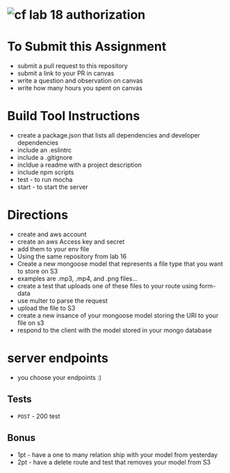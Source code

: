 ![cf](https://i.imgur.com/7v5ASc8.png) lab 18 authorization
======

# To Submit this Assignment
  * submit a pull request to this repository
  * submit a link to your PR in canvas
  * write a question and observation on canvas
  * write how many hours you spent on canvas

# Build Tool Instructions
* create a package.json that lists all dependencies and developer dependencies
* include an .eslintrc
* include a .gitignore
* incldue a readme with a project description
* include npm scripts
 * test - to run mocha
 * start - to start the server

# Directions
* create and aws account
* create an aws Access key and secret
 * add them to your env file
* Using the same repository from lab 16
* Create a new mongoose model that represents a file type that you want to store on S3
 * examples are .mp3, .mp4, and .png files...
* create a test that uploads one of these files to your route using form-data
* use multer to parse the request
* upload the file to S3
* create a new insance of your mongoose model storing the URI to your file on s3
* respond to the client with the model stored in your mongo database

# server endpoints
* you choose your endpoints :)

## Tests 
* `POST` - 200 test

## Bonus
* 1pt - have a one to many relation ship with your model from yesterday
* 2pt - have a delete route and test that removes your model from S3


